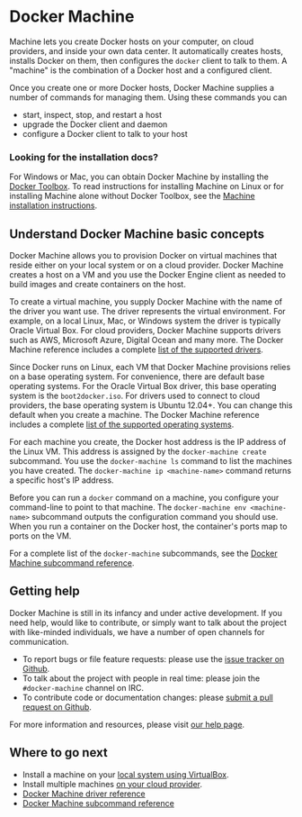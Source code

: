 <!--[metadata]>
+++
title = "Overview of Docker Machine"
description = "Introduction and Overview of Machine"
keywords = ["docker, machine, amazonec2, azure, digitalocean, google, openstack, rackspace, softlayer, virtualbox, vmwarevcloudair, vmwarevsphere, exoscale"]
[menu.main]
parent="smn_workw_machine"
+++
<![end-metadata]-->


# Docker Machine

Machine lets you create Docker hosts on your computer, on cloud providers, and
inside your own data center. It automatically creates hosts, installs Docker on
them, then configures the `docker` client to talk to them. A "machine" is the
combination of a Docker host and a configured client.

Once you create one or more Docker hosts, Docker Machine supplies a number of
commands for managing them. Using these commands you can

 - start, inspect, stop, and restart a host
 - upgrade the Docker client and daemon
 - configure a Docker client to talk to your host

### Looking for the installation docs?

For Windows or Mac, you can obtain Docker Machine by installing the [Docker
Toolbox](https://www.docker.com/toolbox ). To read instructions for installing
Machine on Linux or for installing Machine alone without Docker Toolbox, see the
[Machine installation instructions](install-machine.md).

## Understand Docker Machine basic concepts

Docker Machine allows you to provision Docker on virtual machines that reside either on your local system or on a cloud provider. Docker Machine creates a host on a VM and you use the Docker Engine client as needed to build images and create containers on the host.

To create a virtual machine, you supply Docker Machine with the name of the driver you want use. The driver represents the virtual environment. For example, on a local Linux, Mac, or Windows system the driver is typically Oracle Virtual Box. For cloud providers, Docker Machine supports drivers such as AWS, Microsoft Azure, Digital Ocean and many more. The Docker Machine reference includes a complete [list of the supported drivers](drivers/index.md).

Since Docker runs on Linux, each VM that Docker Machine provisions relies on a base operating system. For convenience, there are default base operating systems. For the Oracle Virtual Box driver, this base operating system is the `boot2docker.iso`. For drivers used to connect to cloud providers, the base operating system is Ubuntu 12.04+. You can change this default when you create a machine. The Docker Machine reference includes a complete [list of the supported operating systems](drivers/os-base.md).

For each machine you create, the Docker host address is the IP address of the
Linux VM. This address is assigned by the `docker-machine create` subcommand.
You use the `docker-machine ls` command to list the machines you have created.
The `docker-machine ip <machine-name>` command returns a specific host's IP address.

Before you can run a `docker` command on a machine, you configure your
command-line to point to that machine. The `docker-machine env <machine-name>`
subcommand outputs the configuration command you should use. When you run a
container on the Docker host, the container's ports map to ports on the VM.

For a complete list of the `docker-machine` subcommands, see the [Docker Machine subcommand reference](reference/index.md).

## Getting help

Docker Machine is still in its infancy and under active development. If you need
help, would like to contribute, or simply want to talk about the project with
like-minded individuals, we have a number of open channels for communication.

- To report bugs or file feature requests: please use the [issue tracker on
  Github](https://github.com/docker/machine/issues).
- To talk about the project with people in real time: please join the
  `#docker-machine` channel on IRC.
- To contribute code or documentation changes: please [submit a pull request on
  Github](https://github.com/docker/machine/pulls).

For more information and resources, please visit
[our help page](https://docs.docker.com/project/get-help/).

## Where to go next

* Install a machine on your [local system using VirtualBox](get-started.md).
* Install multiple machines [on your cloud provider](get-started-cloud.md).
* [Docker Machine driver reference](drivers/index.md)
* [Docker Machine subcommand reference](reference/index.md)
